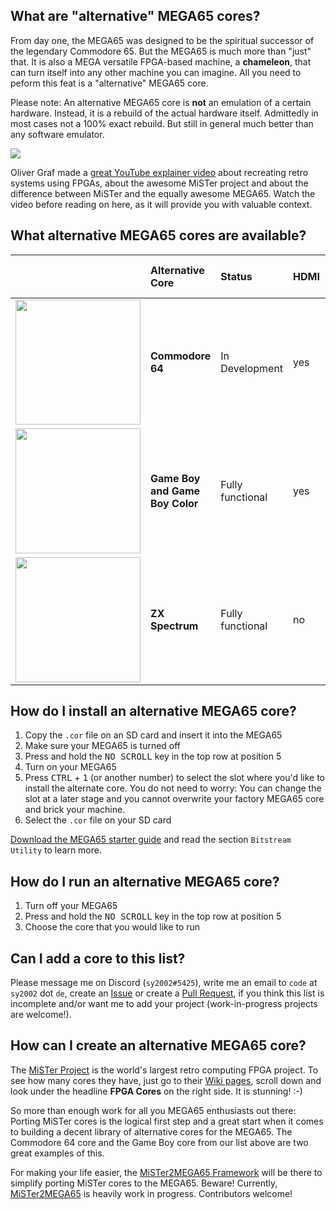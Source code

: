 ## What are "alternative" MEGA65 cores?

From day one, the MEGA65 was designed to be the spiritual successor of the legendary Commodore 65.
But the MEGA65 is much more than "just" that. It is also a MEGA versatile FPGA-based machine, a **chameleon**, that can turn itself into
any other machine you can imagine. All you need to peform this feat is a "alternative" MEGA65 core.

Please note: An alternative MEGA65 core is **not** an emulation of a certain hardware. Instead, it is a rebuild of the actual hardware itself.
Admittedly in most cases not a 100% exact rebuild. But still in general much better than any software emulator.

<img src="https://raw.githubusercontent.com/sy2002/m65cores/gh-pages/doc/retro.png">

Oliver Graf made a [great YouTube explainer video](https://youtu.be/9Ib7z64z9N4) about recreating retro systems using FPGAs,
about the awesome MiSTer project and about the difference between MiSTer and the equally awesome MEGA65. Watch the video
before reading on here, as it will provide you with valuable context.

## What alternative MEGA65 cores are available?

|                             |Alternative Core             |Status            |HDMI |VGA |3.5mm Audio  |MEGA65 File Host Link |Project page
|:----------------------------|:----------------------------|:-----------------|:----|:---|:------------|:---------------------|:--------------
| <img src="https://raw.githubusercontent.com/MJoergen/C64MEGA65/master/doc/c64.jpg" width="200">                       | **Commodore 64**                | In Development   | yes | yes | yes | n/a | [Click here](https://github.com/MJoergen/C64MEGA65)
| <img src="https://raw.githubusercontent.com/sy2002/gbc4mega65/master/doc/gb-and-gbc.jpg" width="200">                 | **Game Boy and Game Boy Color** | Fully functional | yes | yes | yes | [Download here](https://files.mega65.org?id=03b68172-d6ff-49f0-971e-15bea2c6ad9a) | [Click here](https://github.com/sy2002/gbc4mega65/)
| <img src="https://raw.githubusercontent.com/sy2002/zxuno4mega65/master/doc/wiki/assets/ZXSpectrum48k.jpg" width="200">| **ZX Spectrum**                 | Fully functional | no  | yes | yes | [Download here](https://files.mega65.org?id=bdaeb7e0-9fc8-4185-99de-104d01229f27) | [Click here](https://github.com/sy2002/zxuno4mega65)

## How do I install an alternative MEGA65 core?

1. Copy the `.cor` file on an SD card and insert it into the MEGA65
2. Make sure your MEGA65 is turned off
3. Press and hold the <kbd>NO SCROLL</kbd> key in the top row at position 5
4. Turn on your MEGA65
5. Press <kbd>CTRL</kbd> + <kbd>1</kbd> (or another number) to select the slot where you'd like to install the alternate core.
   You do not need to worry: You can change the slot at a later stage and you cannot overwrite your factory MEGA65 core and brick your machine.
6. Select the `.cor` file on your SD card

[Download the MEGA65 starter guide](https://files.mega65.org/news/MEGA65-Starter-Guide.pdf) and read the section `Bitstream Utility` to learn more.

## How do I run an alternative MEGA65 core?

1. Turn off your MEGA65
2. Press and hold the <kbd>NO SCROLL</kbd> key in the top row at position 5
3. Choose the core that you would like to run

## Can I add a core to this list?

Please message me on Discord (`sy2002#5425`), write me an email to `code` at `sy2002` dot `de`,
create an [Issue](https://github.com/sy2002/m65cores/issues) or create a [Pull Request](https://github.com/sy2002/m65cores/pulls),
if you think this list is incomplete and/or want me to add your project (work-in-progress projects are welcome!).

## How can I create an alternative MEGA65 core?

The [MiSTer Project](https://github.com/MiSTer-devel/Main_MiSTer/wiki) is the world's largest retro computing FPGA project. To see how many cores
they have, just go to their [Wiki pages](https://github.com/MiSTer-devel/Main_MiSTer/wiki), scroll down and look under the headline **FPGA Cores**
on the right side. It is stunning! :-)

So more than enough work for all you MEGA65 enthusiasts out there: Porting MiSTer cores is the logical first step and a great start when it comes
to building a decent library of alternative cores for the MEGA65. The Commodore 64 core and the Game Boy core from our list above are two great
examples of this.

For making your life easier, the [MiSTer2MEGA65 Framework](https://github.com/sy2002/MiSTer2MEGA65) will be there to simplify porting MiSTer cores to the MEGA65.
Beware! Currently, [MiSTer2MEGA65](https://github.com/sy2002/MiSTer2MEGA65) is heavily work in progress. Contributors welcome!
